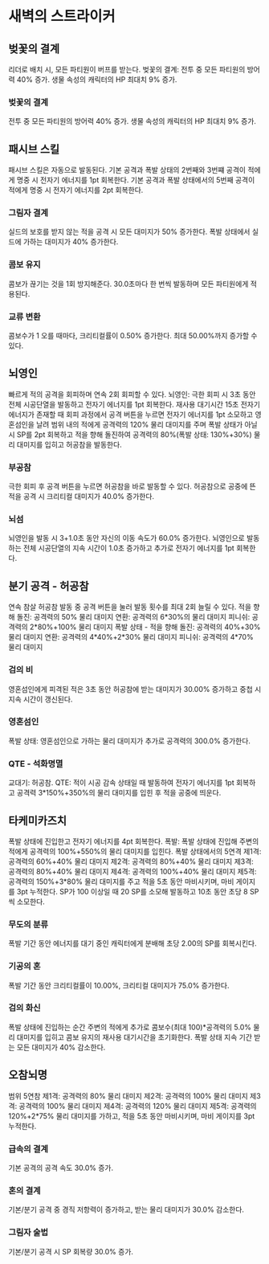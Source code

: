 # 새벽의 스트라이커

## 벚꽃의 결계

리더로 배치 시, 모든 파티원이 버프를 받는다.
벚꽃의 결계: 전투 중 모든 파티원의 방어력 40% 증가. 생물 속성의 캐릭터의 HP 최대치 9% 증가.

### 벚꽃의 결계

전투 중 모든 파티원의 방어력 40% 증가. 생물 속성의 캐릭터의 HP 최대치 9% 증가.

## 패시브 스킬

패시브 스킬은 자동으로 발동된다.
기본 공격과 폭발 상태의 2번째와 3번쨰 공격이 적에게 명중 시 전자기 에너지를 1pt 회복한다.
기본 공격과 폭발 상태에서의 5번째 공격이 적에게 명중 시 전자기 에너지를 2pt 회복한다.

### 그림자 결계

실드의 보호를 받지 않는 적을 공격 시 모든 대미지가 50% 증가한다. 폭발 상태에서 실드에 가하는 대미지가 40% 증가한다.

### 콤보 유지

콤보가 끊기는 것을 1회 방지해준다. 30.0초마다 한 번씩 발동하며 모든 파티원에게 적용된다.

### 교류 변환

콤보수가 1 오를 때마다, 크리티컬률이 0.50% 증가한다. 최대 50.00%까지 증가할 수 있다.

## 뇌영인

빠르게 적의 공격을 회피하며 연속 2회 회피할 수 있다.
뇌영인: 극한 회피 시 3초 동안 전체 시공단열을 발동하고 전자기 에너지를 1pt 회복한다. 재사용 대기시간 15초
전자기 에너지가 존재할 때 회피 과정에서 공격 버튼을 누르면 전자기 에너지를 1pt 소모하고 영혼섬인을 날려 범위 내의 적에게 공격력의 120% 물리 대미지를 주며 폭발 상태가 아닐 시 SP를 2pt 회복하고 적을 향해 돌진하여 공격력의 80%(폭발 상태: 130%+30%) 물리 대미지를 입히고 허공참을 발동한다.

### 부공참

극한 회피 후 공격 버튼을 누르면 허공참을 바로 발동할 수 있다. 허공참으로 공중에 뜬 적을 공격 시 크리티컬 대미지가 40.0% 증가한다.

### 뇌섬

뇌영인을 발동 시 3+1.0초 동안 자신의 이동 속도가 60.0% 증가한다.
뇌영인으로 발동하는 전체 시공단열의 지속 시간이 1.0초 증가하고 추가로 전자기 에너지를 1pt 회복한다.

## 분기 공격 - 허공참

연속 참살
허공참 발동 중 공격 버튼을 눌러 발동 횟수를 최대 2회 늘릴 수 있다.
적을 향해 돌진: 공격력의 50% 물리 대미지
연환: 공격력의 6\*30%의 물리 대미지
피니쉬: 공격력의 2\*80%+100% 물리 대미지
폭발 상태 - 적을 향해 돌진: 공격력의 40%+30% 물리 대미지
연환: 공격력의 4\*40%+2\*30% 물리 대미지
피니쉬: 공격력의 4\*70% 물리 대미지

### 검의 비

영혼섬인에게 피격된 적은 3초 동안 허공참에 받는 대미지가 30.00% 증가하고 중첩 시 지속 시간이 갱신된다.

### 영혼섬인

폭발 상태: 영혼섬인으로 가하는 물리 대미지가 추가로 공격력의 300.0% 증가한다.

### QTE - 석화명멸

교대기: 허공참. QTE: 적이 시공 감속 상태일 때 발동하여 전자기 에너지를 1pt 회복하고 공격력 3\*150%+350%의 물리 대미지를 입힌 후 적을 공중에 띄운다.

## 타케미카즈치

폭발 상태에 진입한고 전자기 에너지를 4pt 회복한다.
폭발: 폭발 상태에 진입해 주변의 적에게 공격력의 100%+550%의 물리 대미지를 입힌다.
폭발 상태에서의 5연격
제1격: 공격력의 60%+40% 물리 대미지
제2격: 공격력의 80%+40% 물리 대미지
제3격: 공격력의 80%+40% 물리 대미지
제4격: 공격력의 100%+40% 물리 대미지
제5격: 공격력의 150%+3\*80% 물리 대미지를 주고 적을 5초 동안 마비시키며, 마비 게이지를 3pt 누적한다.
SP가 100 이상일 때 20 SP를 소모해 발동하고 10초 동안 초당 8 SP씩 소모한다.

### 무도의 분류

폭발 기간 동안 에너지를 대기 중인 캐릭터에게 분배해 초당 2.00의 SP를 회복시킨다.

### 기공의 혼

폭발 기간 동안 크리티컬률이 10.00%, 크리티컬 대미지가 75.0% 증가한다.

### 검의 화신

폭발 상태에 진입하는 순간 주변의 적에게 추가로 콤보수(최대 100)\*공격력의 5.0% 물리 대미지를 입히고 콤보 유지의 재사용 대기시간을 초기화한다. 폭발 상태 지속 기간 받는 모든 대미지가 40% 감소한다.

## 오참뇌명

범위 5연참
제1격: 공격력의 80% 물리 대미지
제2격: 공격력의 100% 물리 대미지
제3격: 공격력의 100% 물리 대미지
제4격: 공격력의 120% 물리 대미지
제5격: 공격력의 120%+2\*75% 물리 대미지를 가하고, 적을 5초 동안 마비시키며, 마비 게이지를 3pt 누적한다.

### 급속의 결계

기본 공격의 공격 속도 30.0% 증가.

### 혼의 결계

기본/분기 공격 중 경직 저항력이 증가하고, 받는 물리 대미지가 30.0% 감소한다.

### 그림자 술법

기본/분기 공격 시 SP 회복량 30.0% 증가.

